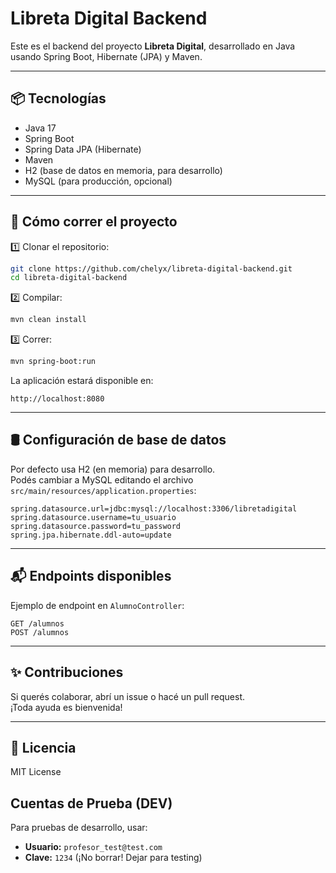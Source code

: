 # Libreta Digital Backend

Este es el backend del proyecto **Libreta Digital**, desarrollado en Java usando Spring Boot, Hibernate (JPA) y Maven.

---

## 📦 Tecnologías

- Java 17
- Spring Boot
- Spring Data JPA (Hibernate)
- Maven
- H2 (base de datos en memoria, para desarrollo)
- MySQL (para producción, opcional)

---

## 🚀 Cómo correr el proyecto

1️⃣ Clonar el repositorio:

```bash
git clone https://github.com/chelyx/libreta-digital-backend.git
cd libreta-digital-backend
```

2️⃣ Compilar:

```bash
mvn clean install
```

3️⃣ Correr:

```bash
mvn spring-boot:run
```

La aplicación estará disponible en:

```
http://localhost:8080
```

---

## 🛢️ Configuración de base de datos

Por defecto usa H2 (en memoria) para desarrollo.  
Podés cambiar a MySQL editando el archivo `src/main/resources/application.properties`:

```properties
spring.datasource.url=jdbc:mysql://localhost:3306/libretadigital
spring.datasource.username=tu_usuario
spring.datasource.password=tu_password
spring.jpa.hibernate.ddl-auto=update
```

---

## 📬 Endpoints disponibles

Ejemplo de endpoint en `AlumnoController`:

```
GET /alumnos
POST /alumnos
```

---

## ✨ Contribuciones

Si querés colaborar, abrí un issue o hacé un pull request.  
¡Toda ayuda es bienvenida!

---

## 📄 Licencia

MIT License

## Cuentas de Prueba (DEV)
Para pruebas de desarrollo, usar:
- **Usuario:** `profesor_test@test.com`
- **Clave:** `1234`
(¡No borrar! Dejar para testing)